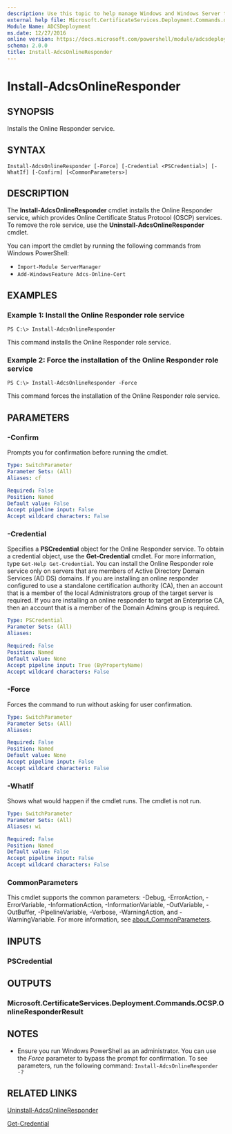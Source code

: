 ```yaml
---
description: Use this topic to help manage Windows and Windows Server technologies with Windows PowerShell.
external help file: Microsoft.CertificateServices.Deployment.Commands.dll-Help.xml
Module Name: ADCSDeployment
ms.date: 12/27/2016
online version: https://docs.microsoft.com/powershell/module/adcsdeployment/install-adcsonlineresponder?view=windowsserver2016-ps&wt.mc_id=ps-gethelp
schema: 2.0.0
title: Install-AdcsOnlineResponder
---
```


# Install-AdcsOnlineResponder

## SYNOPSIS
Installs the Online Responder service.

## SYNTAX

```
Install-AdcsOnlineResponder [-Force] [-Credential <PSCredential>] [-WhatIf] [-Confirm] [<CommonParameters>]
```

## DESCRIPTION
The **Install-AdcsOnlineResponder** cmdlet installs the Online Responder service, which provides Online Certificate Status Protocol (OSCP) services.
To remove the role service, use the **Uninstall-AdcsOnlineResponder** cmdlet.

You can import the cmdlet by running the following commands from Windows PowerShell:

- `Import-Module ServerManager`
- `Add-WindowsFeature Adcs-Online-Cert`

## EXAMPLES

### Example 1: Install the Online Responder role service
```
PS C:\> Install-AdcsOnlineResponder
```

This command installs the Online Responder role service.

### Example 2: Force the installation of the Online Responder role service
```
PS C:\> Install-AdcsOnlineResponder -Force
```

This command forces the installation of the Online Responder role service.

## PARAMETERS

### -Confirm
Prompts you for confirmation before running the cmdlet.

```yaml
Type: SwitchParameter
Parameter Sets: (All)
Aliases: cf

Required: False
Position: Named
Default value: False
Accept pipeline input: False
Accept wildcard characters: False
```

### -Credential
Specifies a **PSCredential** object for the Online Responder service.
To obtain a credential object, use the **Get-Credential** cmdlet.
For more information, type `Get-Help Get-Credential`.
You can install the Online Responder role service only on servers that are members of Active Directory Domain Services (AD DS) domains.
If you are installing an online responder configured to use a standalone certification authority (CA), then an account that is a member of the local Administrators group of the target server is required.
If you are installing an online responder to target an Enterprise CA, then an account that is a member of the Domain Admins group is required.

```yaml
Type: PSCredential
Parameter Sets: (All)
Aliases: 

Required: False
Position: Named
Default value: None
Accept pipeline input: True (ByPropertyName)
Accept wildcard characters: False
```

### -Force
Forces the command to run without asking for user confirmation.

```yaml
Type: SwitchParameter
Parameter Sets: (All)
Aliases: 

Required: False
Position: Named
Default value: None
Accept pipeline input: False
Accept wildcard characters: False
```

### -WhatIf
Shows what would happen if the cmdlet runs.
The cmdlet is not run.

```yaml
Type: SwitchParameter
Parameter Sets: (All)
Aliases: wi

Required: False
Position: Named
Default value: False
Accept pipeline input: False
Accept wildcard characters: False
```

### CommonParameters
This cmdlet supports the common parameters: -Debug, -ErrorAction, -ErrorVariable, -InformationAction, -InformationVariable, -OutVariable, -OutBuffer, -PipelineVariable, -Verbose, -WarningAction, and -WarningVariable. For more information, see [about_CommonParameters](https://go.microsoft.com/fwlink/?LinkID=113216).

## INPUTS

### PSCredential

## OUTPUTS

### Microsoft.CertificateServices.Deployment.Commands.OCSP.OnlineResponderResult

## NOTES
* Ensure you run Windows PowerShell as an administrator. You can use the *Force* parameter to bypass the prompt for confirmation.
To see parameters, run the following command: `Install-AdcsOnlineResponder -?`

## RELATED LINKS

[Uninstall-AdcsOnlineResponder](./Uninstall-AdcsOnlineResponder.md)

[Get-Credential](https://go.microsoft.com/fwlink/?LinkID=293936)

